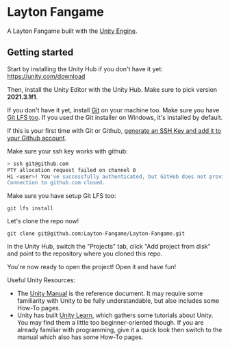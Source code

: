 # Layton Fangame

A Layton Fangame built with the [Unity Engine](https://unity.com).

## Getting started

Start by installing the Unity Hub if you don't have it yet: https://unity.com/download

Then, install the Unity Editor with the Unity Hub. Make sure to pick version **2021.3.1f1**.

If you don't have it yet, install [Git](https://git-scm.com/) on your machine too. Make
sure you have [Git LFS too](https://git-lfs.github.com/). If you used the Git installer on
Windows, it's installed by default.

If this is your first time with Git or Github, [generate an SSH Key and add it to your Github account](https://docs.github.com/en/authentication/connecting-to-github-with-ssh/generating-a-new-ssh-key-and-adding-it-to-the-ssh-agent).

Make sure your ssh key works with github:
```sh
> ssh git@github.com
PTY allocation request failed on channel 0
Hi <user>! You've successfully authenticated, but GitHub does not provide shell access.
Connection to github.com closed.
```

Make sure you have setup Git LFS too:
```
git lfs install
```

Let's clone the repo now!
```
git clone git@github.com:Layton-Fangame/Layton-Fangame.git
```

In the Unity Hub, switch the "Projects" tab, click "Add project from disk" and point to the repository where you cloned this repo.

You're now ready to open the project! Open it and have fun!

Useful Unity Resources:
* The [Unity Manual](https://docs.unity3d.com/2021.3/Documentation/Manual/UnityManual.html) is the reference document. It may require some familiarity with Unity to be fully understandable, but also includes some How-To pages.
* Unity has built [Unity Learn](https://learn.unity.com/), which gathers some tutorials about Unity. You may find them a little too beginner-oriented though. If you are already familiar with programming, give it a quick look then switch to the manual which also has some How-To pages.

